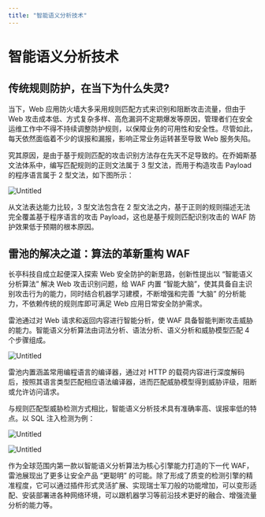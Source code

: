 ```yaml
---
title: "智能语义分析技术"
---
```


# 智能语义分析技术

## 传统规则防护，在当下为什么失灵?

当下，Web 应用防火墙大多采用规则匹配方式来识别和阻断攻击流量，但由于 Web 攻击成本低、方式复杂多样、高危漏洞不定期爆发等原因，管理者们在安全运维工作中不得不持续调整防护规则，以保障业务的可用性和安全性。尽管如此，每天依然面临着不少的误报和漏报，影响正常业务运转甚至导致 Web 服务失陷。

究其原因，是由于基于规则匹配的攻击识别方法存在先天不足导致的。在乔姆斯基文法体系中，编写匹配规则的正则文法属于 3 型文法，而用于构造攻击 Payload 的程序语言属于 2 型文法，如下图所示：

![Untitled](/images/docs/Untitled10.png)

从文法表达能力比较，3 型文法包含在 2 型文法之内，基于正则的规则描述无法完全覆盖基于程序语言的攻击 Payload，这也是基于规则匹配识别攻击的 WAF 防护效果低于预期的根本原因。

## 雷池的解决之道：算法的革新重构 WAF

长亭科技自成立起便深入探索 Web 安全防护的新思路，创新性提出以 “智能语义分析算法” 解决 Web 攻击识别问题，给 WAF 内置 “智能大脑”，使其具备自主识别攻击行为的能力，同时结合机器学习建模，不断增强和完善 “大脑” 的分析能力，不依赖传统的规则库即可满足 Web 应用日常安全防护需求。

雷池通过对 Web 请求和返回内容进行智能分析，使 WAF 具备智能判断攻击威胁的能力。智能语义分析算法由词法分析、语法分析、语义分析和威胁模型匹配 4 个步骤组成。

![Untitled](/images/docs/Untitled11.png)

雷池内置涵盖常用编程语言的编译器，通过对 HTTP 的载荷内容进行深度解码后，按照其语言类型匹配相应语法编译器，进而匹配威胁模型得到威胁评级，阻断或允许访问请求。

与规则匹配型威胁检测方式相比，智能语义分析技术具有准确率高、误报率低的特点。以 SQL 注入检测为例：

![Untitled](/images/docs/Untitled12.png)

![Untitled](/images/docs/Untitled13.png)

作为全球范围内第一款以智能语义分析算法为核心引擎能力打造的下一代 WAF，雷池展现出了更多让安全产品 “更聪明” 的可能。除了形成了质变的检测引擎的精准程度，它可以通过插件形式灵活扩展、实现瑞士军刀般的功能增加，可以变形适配、安装部署进各种网络环境，可以跟机器学习等前沿技术更好的融合、增强流量分析的能力等。
